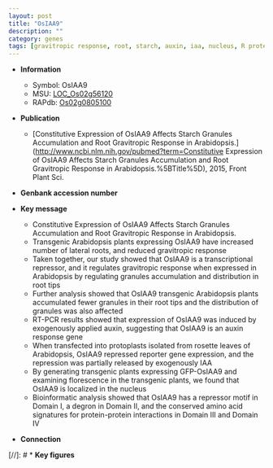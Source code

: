 ```yaml
---
layout: post
title: "OsIAA9"
description: ""
category: genes
tags: [gravitropic response, root, starch, auxin, iaa, nucleus, R protein, lateral root, IAA, auxin response]
---
```


* **Information**  
    + Symbol: OsIAA9  
    + MSU: [LOC_Os02g56120](http://rice.plantbiology.msu.edu/cgi-bin/ORF_infopage.cgi?orf=LOC_Os02g56120)  
    + RAPdb: [Os02g0805100](http://rapdb.dna.affrc.go.jp/viewer/gbrowse_details/irgsp1?name=Os02g0805100)  

* **Publication**  
    + [Constitutive Expression of OsIAA9 Affects Starch Granules Accumulation and Root Gravitropic Response in Arabidopsis.](http://www.ncbi.nlm.nih.gov/pubmed?term=Constitutive Expression of OsIAA9 Affects Starch Granules Accumulation and Root Gravitropic Response in Arabidopsis.%5BTitle%5D), 2015, Front Plant Sci.

* **Genbank accession number**  

* **Key message**  
    + Constitutive Expression of OsIAA9 Affects Starch Granules Accumulation and Root Gravitropic Response in Arabidopsis.
    + Transgenic Arabidopsis plants expressing OsIAA9 have increased number of lateral roots, and reduced gravitropic response
    + Taken together, our study showed that OsIAA9 is a transcriptional repressor, and it regulates gravitropic response when expressed in Arabidopsis by regulating granules accumulation and distribution in root tips
    + Further analysis showed that OsIAA9 transgenic Arabidopsis plants accumulated fewer granules in their root tips and the distribution of granules was also affected
    + RT-PCR results showed that expression of OsIAA9 was induced by exogenously applied auxin, suggesting that OsIAA9 is an auxin response gene
    + When transfected into protoplasts isolated from rosette leaves of Arabidopsis, OsIAA9 repressed reporter gene expression, and the repression was partially released by exogenously IAA
    + By generating transgenic plants expressing GFP-OsIAA9 and examining florescence in the transgenic plants, we found that OsIAA9 is localized in the nucleus
    + Bioinformatic analysis showed that OsIAA9 has a repressor motif in Domain I, a degron in Domain II, and the conserved amino acid signatures for protein-protein interactions in Domain III and Domain IV

* **Connection**  

[//]: # * **Key figures**  


